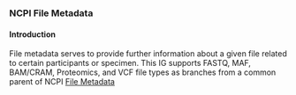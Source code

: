 ### NCPI File Metadata
#### Introduction
File metadata serves to provide further information about a given file related to certain participants or specimen. This IG supports FASTQ, MAF, BAM/CRAM, Proteomics, and VCF file types as branches from a common parent of NCPI [File Metadata](StructureDefinition-ncpi-file-metadata-intro)